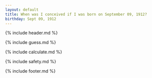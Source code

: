 ```yaml
---
layout: default
title: When was I conceived if I was born on September 09, 1912?
birthday: Sept 09, 1912
---
```


{% include header.md %}

{% include guess.md %}

{% include calculate.md %}

{% include safety.md %}

{% include footer.md %}



